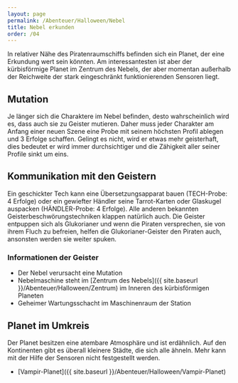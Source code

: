 ```yaml
---
layout: page
permalink: /Abenteuer/Halloween/Nebel
title: Nebel erkunden
order: /04
---
```


In relativer Nähe des Piratenraumschiffs befinden sich ein Planet, der eine Erkundung wert sein könnten. Am interessantesten ist aber der kürbisförmige Planet im Zentrum des Nebels, der aber momentan außerhalb der Reichweite der stark eingeschränkt funktionierenden Sensoren liegt.

## Mutation

Je länger sich die Charaktere im Nebel befinden, desto wahrscheinlich wird es, dass auch sie zu Geister mutieren. Daher muss jeder Charakter am Anfang einer neuen Szene eine Probe mit seinem höchsten Profil ablegen und 3 Erfolge schaffen. Gelingt es nicht, wird er etwas mehr geisterhaft, dies bedeutet er wird immer durchsichtiger und die Zähigkeit aller seiner Profile sinkt um eins.

## Kommunikation mit den Geistern

Ein geschickter Tech kann eine Übersetzungsapparat bauen (TECH-Probe: 4 Erfolge) oder ein gewiefter Händler seine Tarrot-Karten oder Glaskugel auspacken (HÄNDLER-Probe: 4 Erfolge). Alle anderen bekannten Geisterbeschwörungstechniken klappen natürlich auch. Die Geister entpuppen sich als Glukorianer und wenn die Piraten versprechen, sie von ihrem Fluch zu befreien, helfen die Glukorianer-Geister den Piraten auch, ansonsten werden sie weiter spuken.

### Informationen der Geister

- Der Nebel verursacht eine Mutation
- Nebelmaschine steht im [Zentrum des Nebels]({{ site.baseurl }}/Abenteuer/Halloween/Zentrum) im Inneren des kürbisförmigen Planeten
- Geheimer Wartungsschacht im Maschinenraum der Station

## Planet im Umkreis

Der Planet besitzen eine atembare Atmosphäre und ist erdähnlich. Auf den Kontinenten gibt es überall kleinere Städte, die sich alle ähneln. Mehr kann mit der Hilfe der Sensoren nicht festgestellt werden.

- [Vampir-Planet]({{ site.baseurl }}/Abenteuer/Halloween/Vampir-Planet)
